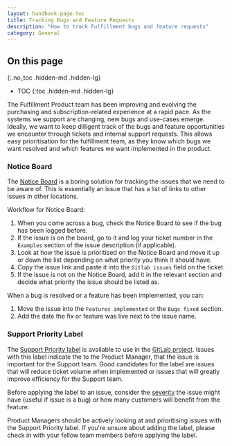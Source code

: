 ```yaml
---
layout: handbook-page-toc
title: Tracking Bugs and Feature Requests
description: "How to track Fulfillment bugs and feature requests"
category: General
---
```


## On this page
{:.no_toc .hidden-md .hidden-lg}

- TOC
{:toc .hidden-md .hidden-lg}

The Fulfillment Product team has been improving and evolving the purchasing and subscription-related experience at a rapid pace. As the systems we support are changing, new bugs and use-cases emerge. Ideally, we want to keep dilligent track of the bugs and feature opportunities we encounter through tickets and internal support requests. This allows easy prioritisation for the fulfillment team, as they know which bugs we want resolved and which features we want implemented in the product.  

### Notice Board

The [Notice Board](https://gitlab.com/gitlab-com/support/license-and-renewals/-/issues/1) is a boring solution for tracking the issues that we need to be aware of. This is essentially an issue that has a list of links to other issues in other locations.

Workflow for Notice Board:

1. When you come across a bug, check the Notice Board to see if the bug has been logged before.
1. If the issue is on the board, go to it and log your ticket number in the `Examples` section of the issue description (if applicable).
1. Look at how the issue is prioritised on the Notice Board and move it up or down the list depending on what priority you think it should have.
1. Copy the issue link and paste it into the `Gitlab issues` field on the ticket.
1. If the issue is not on the Notice Board, add it in the relevant section and decide what priority the issue should be listed as.

When a bug is resolved or a feature has been implemented, you can:

1. Move the issue into the `Features implemented` or the `Bugs fixed` section.
1. Add the date the fix or feature was live next to the issue name.

### Support Priority Label

The [Support Priority label](https://gitlab.com/gitlab-org/gitlab/-/labels?utf8=%E2%9C%93&subscribed=&search=support+priority) is available to use in the [GitLab project](https://gitlab.com/gitlab-org/gitlab/-/issues?label_name[]=Support%20Priority). Issues with this label indicate the to the Product Manager, that the issue is important for the Support team. Good candidates for the label are issues that will reduce ticket volume when implemented or issues that will greatly improve efficiency for the Support team.

Before applying the label to an issue, consider the [severity](https://about.gitlab.com/handbook/engineering/quality/issue-triage/#severity) the issue might have (useful if issue is a bug) or how many customers will benefit from the feature.

Product Managers should be actively looking at and prioritising issues with the Support Priority label. If you're unsure about adding the label, please check in with your fellow team members before applying the label.
